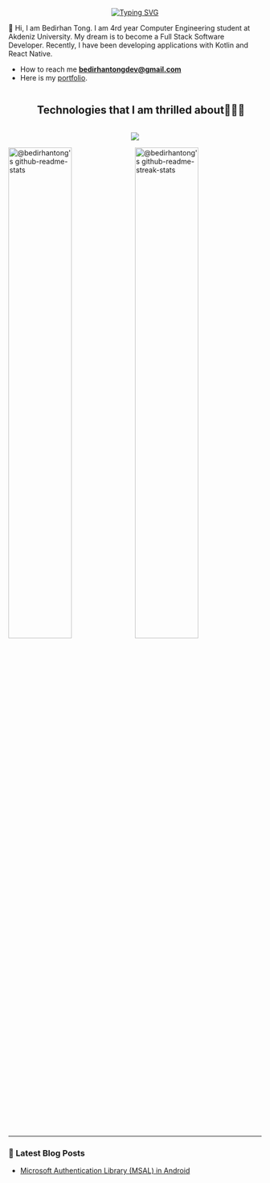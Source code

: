 
<p align="center">
<a href="https://git.io/typing-svg"><img src="https://readme-typing-svg.demolab.com?font=Poppins&pause=1000&center=true&random=false&width=435&lines=Hi+I+am+Bedirhan+Tong;Mobile+App+Developer" alt="Typing SVG" /></a>

👾 Hi, I am Bedirhan Tong. I am 4rd year Computer Engineering student at Akdeniz University. My dream is to become a Full Stack Software Developer. Recently, I have been developing applications with Kotlin and React Native.



- How to reach me **bedirhantongdev@gmail.com**
- Here is my [portfolio](https://bedirhantongdev.vercel.app/).


  

<div id="user-content-toc">
  <ul align="center">
    <summary><h2 style="display: inline-block">Technologies that I am thrilled about👨🏻‍💻</h2></summary>
  </ul>
</div>

<p align="center">
  <a href="https://skillicons.dev">
    <img src="https://skillicons.dev/icons?i=kotlin,react,flutter,java,git,firebase,ai,&perline=4" />
  </a>
</p>

<p align="center">

<a href="https://github.com/bedirhantong?tab=repositories"><img src="https://github-readme-stats-one-bice.vercel.app/api?username=bedirhantong&theme=dark&show_icons=true&count_private=true&hide_border=false&role=OWNER,ORGANIZATION_MEMBER,COLLABORATOR"  width="50%" alt="@bedirhantong's github-readme-stats"/></a><a href="https://github.com/bedirhantong?tab=stars"><img src="https://github-readme-streak-stats.herokuapp.com?user=bedirhantong&theme=dark&hide_border=false&date_format=M%20j%5B%2C%20Y%5D"  width="50%" alt="@bedirhantong's github-readme-streak-stats"/></a>
</p>

---

### 📝 Latest Blog Posts

- [Microsoft Authentication Library (MSAL) in Android](https://bedirhantongdev.vercel.app/blog/microsoft-authentication-library-msal-in-android)

